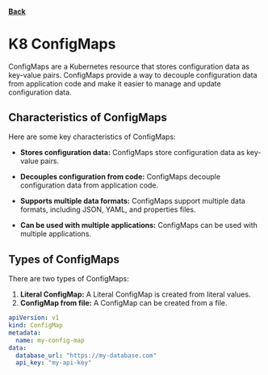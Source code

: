 #### [Back](./Kubernetes-Resources.md)

# K8 ConfigMaps

ConfigMaps are a Kubernetes resource that stores configuration data as key-value pairs. ConfigMaps provide a way to decouple configuration data from application code and make it easier to manage and update configuration data.

## Characteristics of ConfigMaps
Here are some key characteristics of ConfigMaps:

+ **Stores configuration data:** ConfigMaps store configuration data as key-value pairs.

+ **Decouples configuration from code:** ConfigMaps decouple configuration data from application code.

+ **Supports multiple data formats:** ConfigMaps support multiple data formats, including JSON, YAML, and properties files.

+ **Can be used with multiple applications:** ConfigMaps can be used with multiple applications.

## Types of ConfigMaps

There are two types of ConfigMaps:

1. **Literal ConfigMap:** A Literal ConfigMap is created from literal values.
2. **ConfigMap from file:** A ConfigMap can be created from a file.

```yaml
apiVersion: v1
kind: ConfigMap
metadata:
  name: my-config-map
data:
  database_url: "https://my-database.com"
  api_key: "my-api-key"
```  